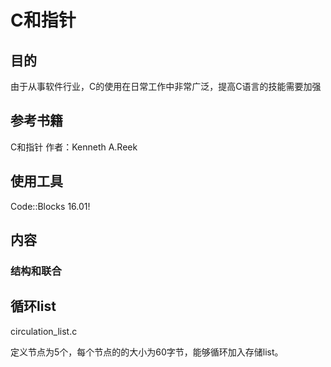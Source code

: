 # C和指针

## 目的

由于从事软件行业，C的使用在日常工作中非常广泛，提高C语言的技能需要加强

## 参考书籍

C和指针    作者：Kenneth A.Reek
## 使用工具

 Code::Blocks 16.01!

## 内容

### 结构和联合





## 循环list

circulation_list.c

定义节点为5个，每个节点的的大小为60字节，能够循环加入存储list。

